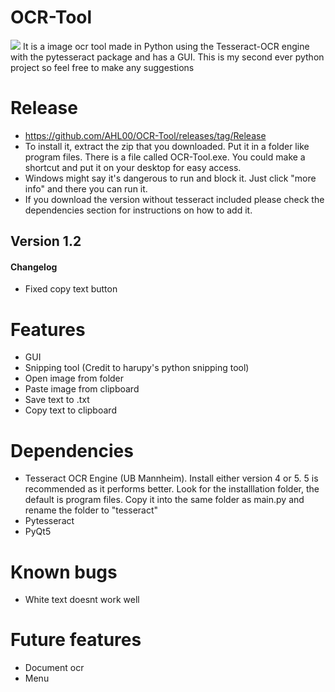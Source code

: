 # OCR-Tool
<img src="https://drive.google.com/uc?id=1euxkv4WZxLdSLhbCowzhqfcCOqspuXy7">
It is a image ocr tool made in Python using the Tesseract-OCR engine with the pytesseract package and has a GUI. This is my second ever python project so feel free to make any suggestions

# Release
- https://github.com/AHL00/OCR-Tool/releases/tag/Release
- To install it, extract the zip that you downloaded. Put it in a folder like program files. There is a file called OCR-Tool.exe. You could make a shortcut and put it on your desktop for easy access. 
- Windows might say it's dangerous to run and block it. Just click "more info" and there you can run it. 
- If you download the version without tesseract included please check the dependencies section for instructions on how to add it. 

## Version 1.2
#### Changelog
- Fixed copy text button


# Features
- GUI
- Snipping tool (Credit to harupy's python snipping tool)
- Open image from folder 
- Paste image from clipboard
- Save text to .txt
- Copy text to clipboard

# Dependencies
- Tesseract OCR Engine (UB Mannheim). Install either version 4 or 5. 5 is recommended as it performs better. Look for the installlation folder, the default is program files. Copy it into the same folder as main.py and rename the folder to "tesseract"
- Pytesseract
- PyQt5

# Known bugs
- White text doesnt work well

# Future features
- Document ocr
- Menu
